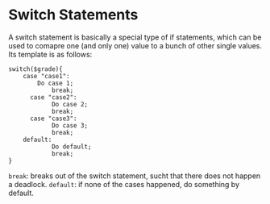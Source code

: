 # Switch Statements #

A switch statement is basically a special type of if statements, which can be used to comapre one (and only one) value to a bunch of other single values. Its template is as follows:

```
switch($grade){
	case "case1":
		Do case 1;
            break;
      case "case2":
            Do case 2;
            break;
      case "case3":
            Do case 3;
            break;
	default:
          	Do default;
          	break;
}
```

`break`: breaks out of the switch statement, sucht that there does not happen a deadlock.
`default`: if none of the cases happened, do something by default.